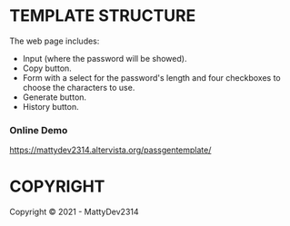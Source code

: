 # TEMPLATE STRUCTURE

The web page includes:

- Input (where the password will be showed).
- Copy button.
- Form with a select for the password's length and four checkboxes to choose the characters to use.
- Generate button.
- History button.

### Online Demo

https://mattydev2314.altervista.org/passgentemplate/

# COPYRIGHT

Copyright © 2021 - MattyDev2314
